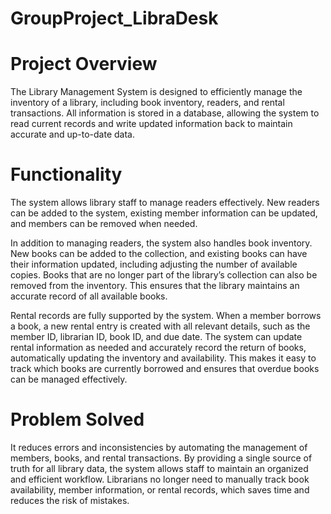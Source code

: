 # GroupProject_LibraDesk


# Project Overview

The Library Management System is designed to efficiently manage the inventory of a library, including book inventory, readers, and rental transactions. All information is stored in a database, allowing the system to read current records and write updated information back to maintain accurate and up-to-date data. 

# Functionality

The system allows library staff to manage readers effectively. New readers can be added to the system, existing member information can be updated, and members can be removed when needed.

In addition to managing readers, the system also handles book inventory. New books can be added to the collection, and existing books can have their information updated, including adjusting the number of available copies. Books that are no longer part of the library’s collection can also be removed from the inventory. This ensures that the library maintains an accurate record of all available books.

Rental records are fully supported by the system. When a member borrows a book, a new rental entry is created with all relevant details, such as the member ID, librarian ID, book ID, and due date. The system can update rental information as needed and accurately record the return of books, automatically updating the inventory and availability. This makes it easy to track which books are currently borrowed and ensures that overdue books can be managed effectively.

# Problem Solved

It reduces errors and inconsistencies by automating the management of members, books, and rental transactions. By providing a single source of truth for all library data, the system allows staff to maintain an organized and efficient workflow. Librarians no longer need to manually track book availability, member information, or rental records, which saves time and reduces the risk of mistakes.
